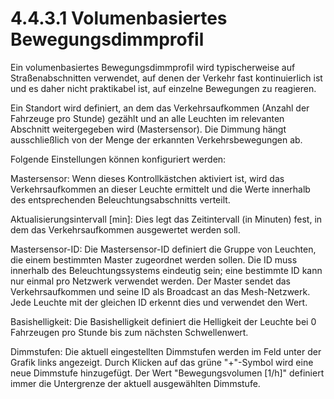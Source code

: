 # 4.4.3.1 Volumenbasiertes Bewegungsdimmprofil

Ein volumenbasiertes Bewegungsdimmprofil wird typischerweise auf Straßenabschnitten verwendet, auf denen der Verkehr fast kontinuierlich ist und es daher nicht praktikabel ist, auf einzelne Bewegungen zu reagieren.

Ein Standort wird definiert, an dem das Verkehrsaufkommen (Anzahl der Fahrzeuge pro Stunde) gezählt und an alle Leuchten im relevanten Abschnitt weitergegeben wird (Mastersensor). Die Dimmung hängt ausschließlich von der Menge der erkannten Verkehrsbewegungen ab.

Folgende Einstellungen können konfiguriert werden:

Mastersensor:
Wenn dieses Kontrollkästchen aktiviert ist, wird das Verkehrsaufkommen an dieser Leuchte ermittelt und die Werte innerhalb des entsprechenden Beleuchtungsabschnitts verteilt.

Aktualisierungsintervall [min]:
Dies legt das Zeitintervall (in Minuten) fest, in dem das Verkehrsaufkommen ausgewertet werden soll.

Mastersensor-ID:
Die Mastersensor-ID definiert die Gruppe von Leuchten, die einem bestimmten Master zugeordnet werden sollen. Die ID muss innerhalb des Beleuchtungssystems eindeutig sein; eine bestimmte ID kann nur einmal pro Netzwerk verwendet werden.
Der Master sendet das Verkehrsaufkommen und seine ID als Broadcast an das Mesh-Netzwerk. Jede Leuchte mit der gleichen ID erkennt dies und verwendet den Wert.

Basishelligkeit:
Die Basishelligkeit definiert die Helligkeit der Leuchte bei 0 Fahrzeugen pro Stunde bis zum nächsten Schwellenwert.

Dimmstufen:
Die aktuell eingestellten Dimmstufen werden im Feld unter der Grafik links angezeigt.
Durch Klicken auf das grüne "+"-Symbol wird eine neue Dimmstufe hinzugefügt.
Der Wert "Bewegungsvolumen [1/h]" definiert immer die Untergrenze der aktuell ausgewählten Dimmstufe. 